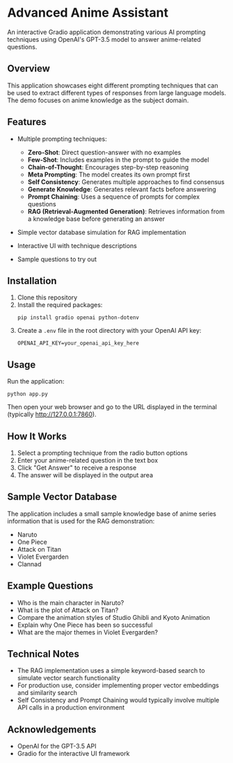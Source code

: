 # Advanced Anime Assistant

An interactive Gradio application demonstrating various AI prompting techniques using OpenAI's GPT-3.5 model to answer anime-related questions.

## Overview

This application showcases eight different prompting techniques that can be used to extract different types of responses from large language models. The demo focuses on anime knowledge as the subject domain.

## Features

- Multiple prompting techniques:
  - **Zero-Shot**: Direct question-answer with no examples
  - **Few-Shot**: Includes examples in the prompt to guide the model
  - **Chain-of-Thought**: Encourages step-by-step reasoning
  - **Meta Prompting**: The model creates its own prompt first
  - **Self Consistency**: Generates multiple approaches to find consensus
  - **Generate Knowledge**: Generates relevant facts before answering
  - **Prompt Chaining**: Uses a sequence of prompts for complex questions
  - **RAG (Retrieval-Augmented Generation)**: Retrieves information from a knowledge base before generating an answer

- Simple vector database simulation for RAG implementation
- Interactive UI with technique descriptions
- Sample questions to try out

## Installation

1. Clone this repository
2. Install the required packages:
   ```
   pip install gradio openai python-dotenv
   ```
3. Create a `.env` file in the root directory with your OpenAI API key:
   ```
   OPENAI_API_KEY=your_openai_api_key_here
   ```

## Usage

Run the application:
```
python app.py
```

Then open your web browser and go to the URL displayed in the terminal (typically http://127.0.0.1:7860).

## How It Works

1. Select a prompting technique from the radio button options
2. Enter your anime-related question in the text box
3. Click "Get Answer" to receive a response
4. The answer will be displayed in the output area

## Sample Vector Database

The application includes a small sample knowledge base of anime series information that is used for the RAG demonstration:
- Naruto
- One Piece
- Attack on Titan
- Violet Evergarden
- Clannad

## Example Questions

- Who is the main character in Naruto?
- What is the plot of Attack on Titan?
- Compare the animation styles of Studio Ghibli and Kyoto Animation
- Explain why One Piece has been so successful
- What are the major themes in Violet Evergarden?

## Technical Notes

- The RAG implementation uses a simple keyword-based search to simulate vector search functionality
- For production use, consider implementing proper vector embeddings and similarity search
- Self Consistency and Prompt Chaining would typically involve multiple API calls in a production environment

## Acknowledgements

- OpenAI for the GPT-3.5 API
- Gradio for the interactive UI framework
